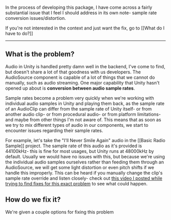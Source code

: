 In the process of developing this package, I have come across a fairly substantial issue that I feel I should address in its own note- sample rate conversion issues/distortion.

If you're not interested in the context and just want the fix, go to [[What do I have to do?]]

---
## What is the problem?
Audio in Unity is handled pretty damn well in the backend, I've come to find, but doesn't share a lot of that goodness with us developers. The AudioSource component is capable of a lot of things that we cannot do manually, such as audio streaming. One major capability that Unity hasn't opened up about is **conversion between audio sample rates**.

Sample rates become a problem very quickly when we're working with individual audio samples in Unity and playing them back, as the sample rate of an AudioClip can differ from the sample rate of Unity itself- or from another audio clip- or from procedural audio- or from platform limitations- and maybe from other things I'm not aware of. This means that as soon as we try to mix different types of audio in our components, we start to encounter issues regarding their sample rates. 

For example, let's take the "I'll Never Smile Again" audio in the [[Basic Radio Sample]] project. The sample rate of this audio as it's provided is 44100kHz- this is fine for most usages, but Unity runs at 48000kHz by default. Usually we would have no issues with this, but because we're using the individual audio samples ourselves rather than feeding them through an AudioSource, we will get some light distortion or even pitch shifts if we handle this improperly. This can be heard if you manually change the clip's sample rate override and listen closely- check out [this video I posted while trying to find fixes for this exact problem](https://youtu.be/UC8RpxZMkz4) to see what could happen.

## How do we fix it?
We're given a couple options for fixing this problem